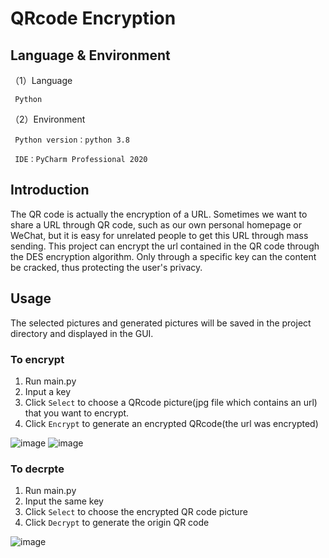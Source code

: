 # QRcode Encryption

## Language & Environment

（1）Language

     Python
     
（2）Environment

     Python version：python 3.8
     
     IDE：PyCharm Professional 2020

## Introduction
The QR code is actually the encryption of a URL. Sometimes we want to share a URL through QR code, such as our own personal homepage or WeChat, 
but it is easy for unrelated people to get this URL through mass sending. This project can encrypt the url contained in the QR code through the DES encryption algorithm. 
Only through a specific key can the content be cracked, thus protecting the user's privacy.
     
## Usage

The selected pictures and generated pictures will be saved in the project directory and displayed in the GUI.

### To encrypt
1. Run main.py
2. Input a key
3. Click ```Select``` to choose a QRcode picture(jpg file which contains an url) that you want to encrypt.
4. Click ```Encrypt``` to generate an encrypted QRcode(the url was encrypted)

![image](https://user-images.githubusercontent.com/80464792/201864037-cbdd7c89-6b85-4e68-aa99-9eabf8b49b9e.png)
![image](https://user-images.githubusercontent.com/80464792/201864125-eb7f253c-d704-4abb-9cd9-85d9c9276bbe.png)


### To decrpte
1. Run main.py
2. Input the same key
3. Click ```Select``` to choose the encrypted QR code picture
4. Click ```Decrypt``` to generate the origin QR code

![image](https://user-images.githubusercontent.com/80464792/201864156-d1dda31c-bd07-4084-af02-59494d48e101.png)

